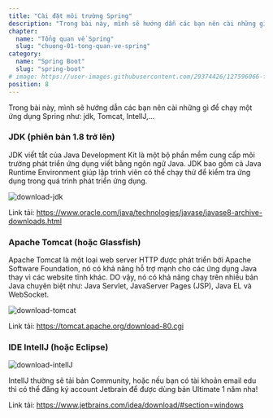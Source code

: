 ```yaml
---
title: "Cài đặt môi trường Spring"
description: "Trong bài này, mình sẽ hướng dẫn các bạn nên cài những gì để chạy một ứng dụng Spring."
chapter:
  name: "Tổng quan về Spring"
  slug: "chuong-01-tong-quan-ve-spring"
category:
  name: "Spring Boot"
  slug: "spring-boot"
# image: https://user-images.githubusercontent.com/29374426/127596066-fa46df01-982f-4a72-b6d1-f7d8f5c5a9b3.png
position: 8
---
```


Trong bài này, mình sẽ hướng dẫn các bạn nên cài những gì để chạy một ứng dụng Spring như: jdk, Tomcat, IntellJ,...

### JDK (phiên bản 1.8 trở lên)

JDK viết tắt của Java Development Kit là một bộ phần mềm cung cấp môi trường phát triển ứng dụng viết bằng ngôn ngữ Java. JDK bao gồm cả Java Runtime Environment giúp lập trình viên có thể chạy thử để kiểm tra ứng dụng trong quá trình phát triển ứng dụng.

![download-jdk](https://github.com/techmely/hoc-lap-trinh/assets/29374426/d2f9ed48-ba89-4989-965a-c9cff24f297b)

Link tải: https://www.oracle.com/java/technologies/javase/javase8-archive-downloads.html

### Apache Tomcat (hoặc Glassfish)

Apache Tomcat là một loại web server HTTP được phát triển bởi Apache Software Foundation, nó có khả năng hỗ trợ mạnh cho các ứng dụng Java thay vì các website tĩnh khác. DO vậy, nó có khả năng chạy trên nhiều bản Java chuyên biệt như: Java Servlet, JavaServer Pages (JSP), Java EL và WebSocket.

![download-tomcat](https://github.com/techmely/hoc-lap-trinh/assets/29374426/ca88f639-2b1c-4036-8214-c2d3572bf0fa)

Link tải: https://tomcat.apache.org/download-80.cgi

### IDE IntellJ (hoặc Eclipse)

![download-intellJ](https://github.com/techmely/hoc-lap-trinh/assets/29374426/f8132d91-6c5b-43e0-b742-05cd15439a46)

IntellJ thường sẽ tải bản Community, hoặc nếu bạn có tài khoản email edu thì có thể đăng ký account Jetbrain để được dùng bản Ultimate 1 năm nha!

Link tải: https://www.jetbrains.com/idea/download/#section=windows
